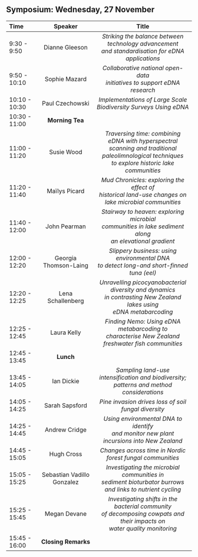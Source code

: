## Symposium: Wednesday, 27 November

| Time  | Speaker | Title |
| :---  | :---:   | :---: |
| 9:30 - 9:50 | Dianne Gleeson | *Striking the balance between technology advancement<br> and standardisation for eDNA applications* |
| 9:50 - 10:10 | Sophie Mazard | *Collaborative national open-data<br> initiatives to support eDNA research* |
| 10:10 - 10:30 | Paul Czechowski | *Implementations of Large Scale<br> Biodiversity Surveys Using eDNA* |
|  10:30 - 11:00 | **Morning Tea**  |
| 11:00 - 11:20 | Susie Wood | *Traversing time: combining eDNA with hyperspectral<br> scanning and traditional paleolimnological techniques<br> to explore historic lake communities* |
| 11:20 - 11:40 | Maïlys Picard | *Mud Chronicles: exploring the effect of<br> historical land-use changes on<br> lake microbial communities* |
| 11:40 - 12:00 | John Pearman | *Stairway to heaven: exploring microbial<br> communities in lake sediment along<br> an elevational gradient* |
| 12:00 - 12:20 | Georgia Thomson-Laing | *Slippery business: using environmental DNA<br> to detect long-and short-finned tuna (eel)* |
| 12:20 - 12:25 | Lena Schallenberg | *Unravelling picocyanobacterial diversity and dynamics<br> in contrasting New Zealand lakes using<br> eDNA metabarcoding* |
| 12:25 - 12:45 | Laura Kelly | *Finding Nemo: Using eDNA metabarcoding to<br> characterise New Zealand freshwater fish communities* |
| 12:45 - 13:45 | **Lunch** |
| 13:45 - 14:05 | Ian Dickie | *Sampling land-use intensification and biodiversity;<br> patterns and method considerations* |
| 14:05 - 14:25 | Sarah Sapsford | *Pine invasion drives loss of soil fungal diversity* |
| 14:25 - 14:45 | Andrew Cridge | *Using environmental DNA to identify<br> and monitor new plant incursions into New Zealand* |
| 14:45 - 15:05 | Hugh Cross | *Changes across time in Nordic<br> forest fungal communities* |
| 15:05 - 15:25 | Sebastian Vadillo Gonzalez | *Investigating the microbial communities in<br> sediment bioturbator burrows and links to nutrient cycling* |
| 15:25 - 15:45 | Megan Devane | *Investigating shifts in the bacterial community<br> of decomposing cowpats and their impacts on<br> water quality monitoring* |
| 15:45 - 16:00 | **Closing Remarks** |

